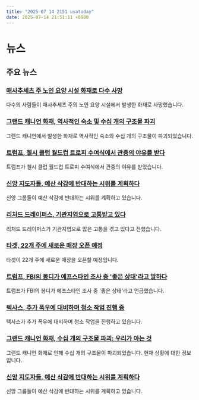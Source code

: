 ```yaml
---
title: "2025 07 14 2151 usatoday"
date: 2025-07-14 21:51:11 +0900
---
```


# 뉴스 

## 주요 뉴스

### [매사추세츠 주 노인 요양 시설 화재로 다수 사망](https://www.usatoday.com/story/news/nation/2025/07/14/deadly-fire-senior-living-facility-massachusetts/85189343007/)
 다수의 사람들이 매사추세츠 주의 노인 요양 시설에서 발생한 화재로 사망했습니다. 

### [그랜드 캐니언 화재, 역사적인 숙소 및 수십 개의 구조물 파괴](https://www.usatoday.com/story/news/nation/2025/07/14/grand-canyon-wildfire-north-rim/85189413007/)
 그랜드 캐니언에서 발생한 화재로 역사적인 숙소와 수십 개의 구조물이 파괴되었습니다. 

### [트럼프, 첼시 클럽 월드컵 트로피 수여식에서 관중의 야유를 받다](https://www.usatoday.com/story/sports/soccer/2025/07/13/trump-booed-chelsea-fifa-club-world-cup-trophy-celebration/85137741007/)
 트럼프가 첼시 클럽 월드컵 트로피 수여식에서 관중의 야유를 받았습니다. 

### [신앙 지도자들, 예산 삭감에 반대하는 시위를 계획하다](https://www.usatoday.com/story/news/nation/2025/07/14/faith-leaders-budget-bill-cuts-harm-poor/84640502007/)
 신앙 그룹들이 예산 삭감에 반대하는 시위를 계획하고 있습니다. 

### [리처드 드레이퍼스, 기관지염으로 고통받고 있다](https://www.usatoday.com/story/entertainment/celebrities/2025/07/14/richard-dreyfuss-health-problems-bronchitis-jaws/85158549007/)
 리처드 드레이퍼스가 기관지염으로 많은 고통을 겪고 있다고 전했습니다. 

### [타겟, 22개 주에 새로운 매장 오픈 예정](https://www.usatoday.com/story/money/2025/07/14/new-target-stores-22-states/85079076007/)
 타겟이 22개 주에 새로운 매장을 오픈할 예정입니다. 

### [트럼프, FBI의 봉디가 에프스타인 조사 중 '좋은 상태'라고 말하다](https://www.usatoday.com/story/news/politics/2025/07/13/donald-trump-dan-bongino-fbi-jeffrey-epstein-files/85164367007/)
 트럼프가 FBI의 봉디가 에프스타인 조사 중 '좋은 상태'라고 언급했습니다. 

### [텍사스, 추가 폭우에 대비하며 청소 작업 진행 중](https://www.usatoday.com/story/news/nation/2025/07/14/texas-flooding-more-storms-updates/85189502007/)
 텍사스가 추가 폭우에 대비하며 청소 작업을 진행하고 있습니다. 

### [그랜드 캐니언 화재, 수십 개의 구조물 파괴: 우리가 아는 것](https://www.usatoday.com/story/news/nation/2025/07/14/grand-canyon-wildfire-north-rim/85189413007/)
 그랜드 캐니언 화재로 인해 수십 개의 구조물이 파괴되었습니다. 현재 상황에 대한 정보입니다. 

### [신앙 지도자들, 예산 삭감에 반대하는 시위를 계획하다](https://www.usatoday.com/story/news/nation/2025/07/14/faith-leaders-budget-bill-cuts-harm-poor/84640502007/)
 신앙 그룹들이 예산 삭감에 반대하는 시위를 계획하고 있습니다.